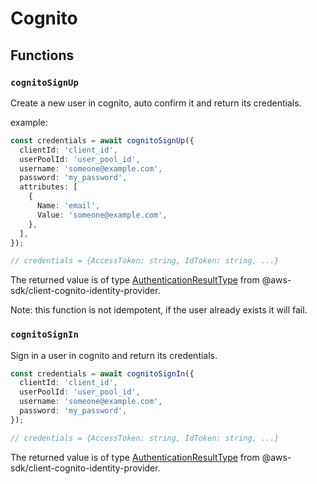 # Cognito

## Functions

### `cognitoSignUp`


Create a new user in cognito, auto confirm it and return its credentials.

example:

```typescript
const credentials = await cognitoSignUp({
  clientId: 'client_id',
  userPoolId: 'user_pool_id',
  username: 'someone@example.com',
  password: 'my_password',
  attributes: [
    {
      Name: 'email',
      Value: 'someone@example.com',
    },
  ],
});

// credentials = {AccessToken: string, IdToken: string, ...}
```
The returned value is of type [AuthenticationResultType](https://docs.aws.amazon.com/cognito-user-identity-pools/latest/APIReference/API_AuthenticationResultType.html) from @aws-sdk/client-cognito-identity-provider.

Note: this function is not idempotent, if the user already exists it will fail.

### `cognitoSignIn`

Sign in a user in cognito and return its credentials.


```typescript
const credentials = await cognitoSignIn({
  clientId: 'client_id',
  userPoolId: 'user_pool_id',
  username: 'someone@example.com',
  password: 'my_password',
});

// credentials = {AccessToken: string, IdToken: string, ...}
```

The returned value is of type [AuthenticationResultType](https://docs.aws.amazon.com/cognito-user-identity-pools/latest/APIReference/API_AuthenticationResultType.html) from @aws-sdk/client-cognito-identity-provider.
